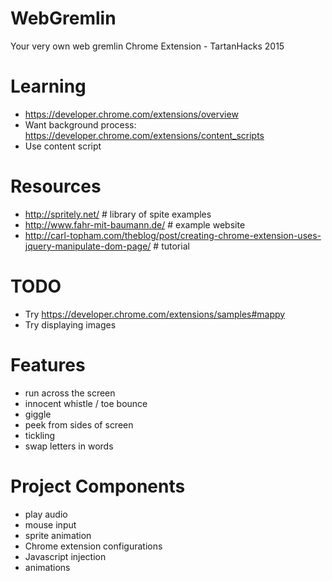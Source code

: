 # WebGremlin
Your very own web gremlin Chrome Extension - TartanHacks 2015

# Learning
- https://developer.chrome.com/extensions/overview
- Want background process: https://developer.chrome.com/extensions/content_scripts
- Use content script

# Resources
- http://spritely.net/            # library of spite examples
- http://www.fahr-mit-baumann.de/ # example website
- http://carl-topham.com/theblog/post/creating-chrome-extension-uses-jquery-manipulate-dom-page/ # tutorial

# TODO
- Try https://developer.chrome.com/extensions/samples#mappy
- Try displaying images

# Features
- run across the screen
- innocent whistle / toe bounce
- giggle
- peek from sides of screen
- tickling
- swap letters in words

# Project Components
- play audio
- mouse input
- sprite animation
- Chrome extension configurations
- Javascript injection
- animations
